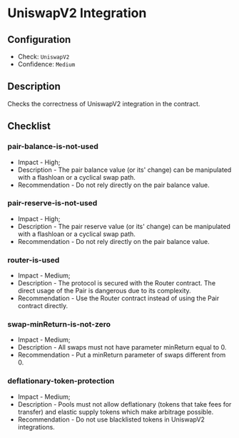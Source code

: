 # UniswapV2 Integration

## Configuration
* Check: `UniswapV2`
* Confidence: `Medium`

## Description
Checks the correctness of UniswapV2 integration in the contract. 

## Checklist
### pair-balance-is-not-used
* Impact - High;
* Description - The pair balance value (or its' change) can be manipulated with a flashloan or a cyclical swap path.
* Recommendation - Do not rely directly on the pair balance value.

### pair-reserve-is-not-used
* Impact - High;
* Description - The pair reserve value (or its' change) can be manipulated with a flashloan or a cyclical swap path.
* Recommendation - Do not rely directly on the pair balance value.

### router-is-used
* Impact - Medium;
* Description - The protocol is secured with the Router contract. The direct usage of the Pair is dangerous due to its complexity.
* Recommendation - Use the Router contract instead of using the Pair contract directly.

### swap-minReturn-is-not-zero
* Impact - Medium;
* Description - All swaps must not have parameter minReturn equal to 0.
* Recommendation - Put a minReturn parameter of swaps different from 0.

### deflationary-token-protection
* Impact - Medium;
* Description - Pools must not allow deflationary (tokens that take fees for transfer) and elastic supply tokens which make arbitrage possible.
* Recommendation - Do not use blacklisted tokens in UniswapV2 integrations.

